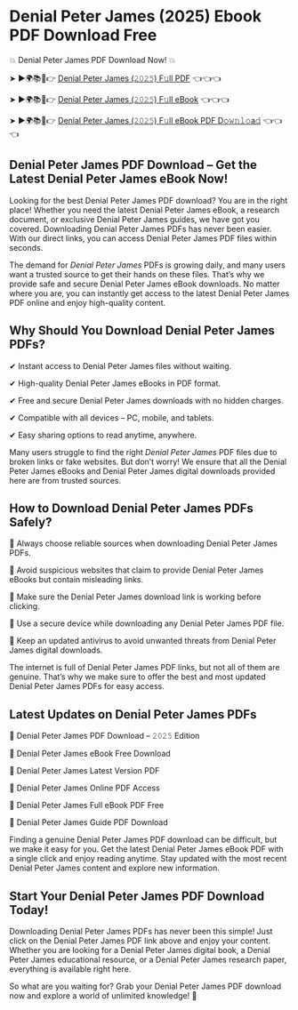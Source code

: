 # Denial Peter James (2025) Ebook PDF Download Free

💥 Denial Peter James PDF Download Now! 💥

➤ ►🌍📚📱👉 [Denial Peter James (𝟸𝟶𝟸𝟻) F𝚞ll PDF](https://getpdf.xyz/denial-peter-james) 👈👈👈


➤ ►🌍📚📱👉 [Denial Peter James (𝟸𝟶𝟸𝟻) F𝚞ll eBook](https://getpdf.xyz/denial-peter-james) 👈👈👈


➤ ►🌍📚📱👉 [Denial Peter James (𝟸𝟶𝟸𝟻) F𝚞ll eBook PDF D𝚘𝚠𝚗𝚕𝚘a𝚍](https://getpdf.xyz/denial-peter-james) 👈👈👈


## Denial Peter James PDF Download – Get the Latest Denial Peter James eBook Now!

Looking for the best Denial Peter James PDF download? You are in the right place! Whether you need the latest Denial Peter James eBook, a research document, or exclusive Denial Peter James guides, we have got you covered. Downloading Denial Peter James PDFs has never been easier. With our direct links, you can access Denial Peter James PDF files within seconds.

The demand for *Denial Peter James* PDFs is growing daily, and many users want a trusted source to get their hands on these files. That’s why we provide safe and secure Denial Peter James eBook downloads. No matter where you are, you can instantly get access to the latest Denial Peter James PDF online and enjoy high-quality content.

## Why Should You Download Denial Peter James PDFs?

✔ Instant access to Denial Peter James files without waiting.

✔ High-quality Denial Peter James eBooks in PDF format.

✔ Free and secure Denial Peter James downloads with no hidden charges.

✔ Compatible with all devices – PC, mobile, and tablets.

✔ Easy sharing options to read anytime, anywhere.

Many users struggle to find the right *Denial Peter James* PDF files due to broken links or fake websites. But don’t worry! We ensure that all the Denial Peter James eBooks and Denial Peter James digital downloads provided here are from trusted sources.

## How to Download Denial Peter James PDFs Safely?

📌 Always choose reliable sources when downloading Denial Peter James PDFs.

📌 Avoid suspicious websites that claim to provide Denial Peter James eBooks but contain misleading links.

📌 Make sure the Denial Peter James download link is working before clicking.

📌 Use a secure device while downloading any Denial Peter James PDF file.

📌 Keep an updated antivirus to avoid unwanted threats from Denial Peter James digital downloads.

The internet is full of Denial Peter James PDF links, but not all of them are genuine. That’s why we make sure to offer the best and most updated Denial Peter James PDFs for easy access.

## Latest Updates on Denial Peter James PDFs

🔹 Denial Peter James PDF Download – 𝟸𝟶𝟸𝟻 Edition

🔹 Denial Peter James eBook Free Download

🔹 Denial Peter James Latest Version PDF

🔹 Denial Peter James Online PDF Access

🔹 Denial Peter James Full eBook PDF Free

🔹 Denial Peter James Guide PDF Download

Finding a genuine Denial Peter James PDF download can be difficult, but we make it easy for you. Get the latest Denial Peter James eBook PDF with a single click and enjoy reading anytime. Stay updated with the most recent Denial Peter James content and explore new information.

## Start Your Denial Peter James PDF Download Today!

Downloading Denial Peter James PDFs has never been this simple! Just click on the Denial Peter James PDF link above and enjoy your content. Whether you are looking for a Denial Peter James digital book, a Denial Peter James educational resource, or a Denial Peter James research paper, everything is available right here.

So what are you waiting for? Grab your Denial Peter James PDF download now and explore a world of unlimited knowledge! 🚀